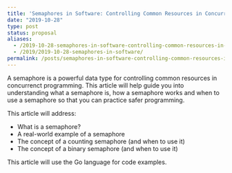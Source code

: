 ```yaml
---
title: 'Semaphores in Software: Controlling Common Resources in Concurrent Programming'
date: "2019-10-28"
type: post
status: proposal
aliases:
  - /2019-10-28-semaphores-in-software-controlling-common-resources-in-concurrent-programming/
  - /2019/2019-10-28-semaphores-in-software/
permalink: /posts/semaphores-in-software-controlling-common-resources-in-concurrent-programming/
---
```




A semaphore is a powerful data type for controlling common resources in concurrenct programming. This article will help guide you into understanding what a semaphore is, how a semaphore works and when to use a semaphore so that you can practice safer programming.

This article will address:

- What is a semaphore?
- A real-world example of a semaphore
- The concept of a counting semaphore (and when to use it)
- The concept of a binary semaphore (and when to use it)

This article will use the Go language for code examples.
